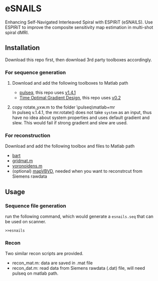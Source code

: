 # eSNAILS

Enhancing Self-Navigated Interleaved Spiral with ESPIRiT (eSNAILS). Use ESPIRiT to improve the composite sensitivity map estimation in multi-shot spiral dMRI.

## Installation
Download this repo first, then download 3rd party toolboxes accordingly.

### For sequence generation
1. Download and add the following toolboxes to Matlab path
    - [pulseq](https://github.com/pulseq/pulseq), this repo uses [v1.4.1](https://github.com/pulseq/pulseq/releases/tag/v1.4.1)
    - [Time Optimal Gradient Design](http://people.eecs.berkeley.edu/~mlustig/Software.html), this repo uses [v0.2](http://people.eecs.berkeley.edu/~mlustig/software/tOptGrad_V0.2.tar.gz)

2. copy rotate_yxw.m to the folder \pulseq\matlab\+mr\
In pulseq v.1.4.1, the mr.rotate() does not take `system` as an input, thus have no idea about system properties and uses default gradient and slew. This would fail if strong gradient and slew are used.
### For reconstruction
Download and add the following toolbox and files to Matlab path
- [bart](https://github.com/mrirecon/bart)
- [gridmat.m](https://github.com/mribri999/MRSignalsSeqs/blob/master/Matlab/gridmat.m)
- [voronoidens.m](https://github.com/zenghf/NMRTool/blob/aa1199937a7252887f5ae64612e8d131e10c93e0/csMRI/utils/voronoidens.m)
- (optional) [mapVBVD](https://github.com/pehses/mapVBVD), needed when you want to reconstrcut from Siemens rawdata




## Usage
### Sequence file generation
run the following command, which would generate a `esnails.seq` that can be used on scanner.
```
>>esnails
```
### Recon
Two similar recon scripts are provided.
- recon_mat.m: data are saved in .mat file
- recon_dat.m: read data from Siemens rawdata (.dat) file, will need pulseq on matlab path.
